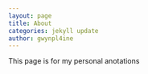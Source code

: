 ```yaml
---
layout: page
title: About
categories: jekyll update
author: gwynpl4ine
---
```


This page is for my personal anotations